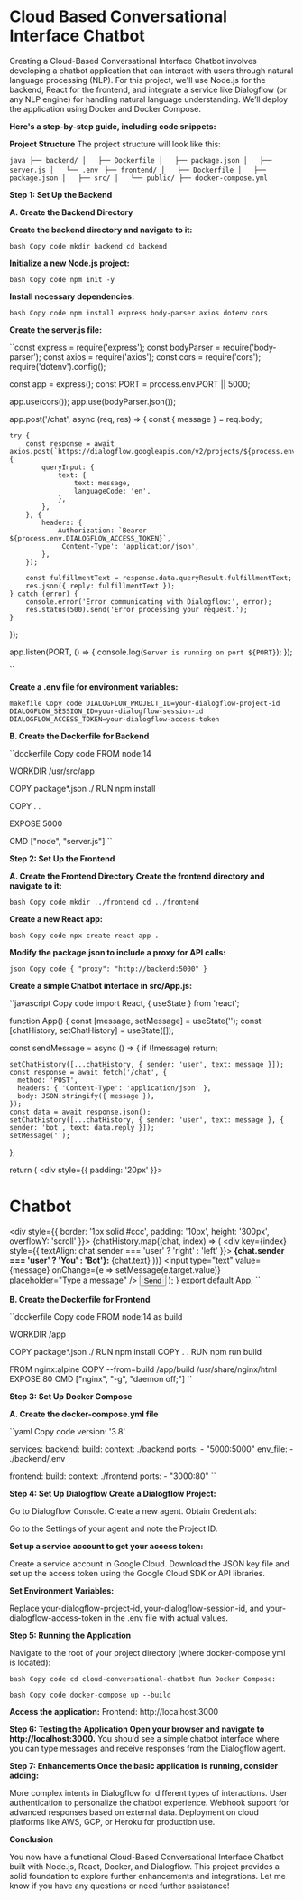 # Cloud Based Conversational Interface Chatbot

Creating a Cloud-Based Conversational Interface Chatbot involves developing a chatbot application that can interact with users through natural language processing (NLP). For this project, we'll use Node.js for the backend, React for the frontend, and integrate a service like Dialogflow (or any NLP engine) for handling natural language understanding. We’ll deploy the application using Docker and Docker Compose.

**Here's a step-by-step guide, including code snippets:**

**Project Structure**
The project structure will look like this:

``java
├── backend/
│   ├── Dockerfile
│   ├── package.json
│   ├── server.js
│   └── .env
``
``
├── frontend/
│   ├── Dockerfile
│   ├── package.json
│   ├── src/
│   └── public/
├── docker-compose.yml
``

**Step 1: Set Up the Backend**

**A. Create the Backend Directory**

**Create the backend directory and navigate to it:**

``bash
Copy code
mkdir backend
cd backend
``

**Initialize a new Node.js project:**

``bash
Copy code
npm init -y
``

**Install necessary dependencies:**

``bash
Copy code
npm install express body-parser axios dotenv cors
``

**Create the server.js file:**

``const express = require('express');
const bodyParser = require('body-parser');
const axios = require('axios');
const cors = require('cors');
require('dotenv').config();

const app = express();
const PORT = process.env.PORT || 5000;

app.use(cors());
app.use(bodyParser.json());

app.post('/chat', async (req, res) => {
    const { message } = req.body;

    try {
        const response = await axios.post(`https://dialogflow.googleapis.com/v2/projects/${process.env.DIALOGFLOW_PROJECT_ID}/agent/sessions/${process.env.DIALOGFLOW_SESSION_ID}:detectIntent`, {
            queryInput: {
                text: {
                    text: message,
                    languageCode: 'en',
                },
            },
        }, {
            headers: {
                Authorization: `Bearer ${process.env.DIALOGFLOW_ACCESS_TOKEN}`,
                'Content-Type': 'application/json',
            },
        });

        const fulfillmentText = response.data.queryResult.fulfillmentText;
        res.json({ reply: fulfillmentText });
    } catch (error) {
        console.error('Error communicating with Dialogflow:', error);
        res.status(500).send('Error processing your request.');
    }
});

app.listen(PORT, () => {
    console.log(`Server is running on port ${PORT}`);
});

``

**Create a .env file for environment variables:**

``makefile
Copy code
DIALOGFLOW_PROJECT_ID=your-dialogflow-project-id
DIALOGFLOW_SESSION_ID=your-dialogflow-session-id
DIALOGFLOW_ACCESS_TOKEN=your-dialogflow-access-token
``

**B. Create the Dockerfile for Backend**

``dockerfile
Copy code
FROM node:14

WORKDIR /usr/src/app

COPY package*.json ./
RUN npm install

COPY . .

EXPOSE 5000

CMD ["node", "server.js"]
``

**Step 2: Set Up the Frontend**

**A. Create the Frontend Directory Create the frontend directory and navigate to it:**

``bash
Copy code
mkdir ../frontend
cd ../frontend
``

**Create a new React app:**

``bash
Copy code
npx create-react-app .
``

**Modify the package.json to include a proxy for API calls:**

``json
Copy code
{
  "proxy": "http://backend:5000"
}
``

**Create a simple Chatbot interface in src/App.js:**

``javascript
Copy code
import React, { useState } from 'react';

function App() {
  const [message, setMessage] = useState('');
  const [chatHistory, setChatHistory] = useState([]);

  const sendMessage = async () => {
    if (!message) return;

    setChatHistory([...chatHistory, { sender: 'user', text: message }]);
    const response = await fetch('/chat', {
      method: 'POST',
      headers: { 'Content-Type': 'application/json' },
      body: JSON.stringify({ message }),
    });
    const data = await response.json();
    setChatHistory([...chatHistory, { sender: 'user', text: message }, { sender: 'bot', text: data.reply }]);
    setMessage('');
  };

  return (
    <div style={{ padding: '20px' }}>
      <h1>Chatbot</h1>
      <div style={{ border: '1px solid #ccc', padding: '10px', height: '300px', overflowY: 'scroll' }}>
        {chatHistory.map((chat, index) => (
          <div key={index} style={{ textAlign: chat.sender === 'user' ? 'right' : 'left' }}>
            <strong>{chat.sender === 'user' ? 'You' : 'Bot'}:</strong> {chat.text}
          </div>
        ))}
      </div>
      <input
        type="text"
        value={message}
        onChange={e => setMessage(e.target.value)}
        placeholder="Type a message"
      />
      <button onClick={sendMessage}>Send</button>
    </div>
  );
}
export default App;
``

**B. Create the Dockerfile for Frontend**

``dockerfile
Copy code
FROM node:14 as build

WORKDIR /app

COPY package*.json ./
RUN npm install
COPY . .
RUN npm run build

FROM nginx:alpine
COPY --from=build /app/build /usr/share/nginx/html
EXPOSE 80
CMD ["nginx", "-g", "daemon off;"]
``

**Step 3: Set Up Docker Compose**

**A. Create the docker-compose.yml file**

``yaml
Copy code
version: '3.8'

services:
  backend:
    build:
      context: ./backend
    ports:
      - "5000:5000"
    env_file:
      - ./backend/.env

  frontend:
    build:
      context: ./frontend
    ports:
      - "3000:80"
      ``
      
**Step 4: Set Up Dialogflow Create a Dialogflow Project:**

Go to Dialogflow Console.
Create a new agent.
Obtain Credentials:

Go to the Settings of your agent and note the Project ID.

**Set up a service account to get your access token:**

Create a service account in Google Cloud.
Download the JSON key file and set up the access token using the Google Cloud SDK or API libraries.

**Set Environment Variables:**

Replace your-dialogflow-project-id, your-dialogflow-session-id, and your-dialogflow-access-token in the .env file with actual values.


**Step 5: Running the Application**

Navigate to the root of your project directory (where docker-compose.yml is located):

``bash
Copy code
cd cloud-conversational-chatbot
Run Docker Compose:
``

``bash
Copy code
docker-compose up --build
``

**Access the application:**
Frontend: http://localhost:3000

**Step 6: Testing the Application Open your browser and navigate to http://localhost:3000.**
You should see a simple chatbot interface where you can type messages and receive responses from the Dialogflow agent.

**Step 7: Enhancements Once the basic application is running, consider adding:**

More complex intents in Dialogflow for different types of interactions.
User authentication to personalize the chatbot experience.
Webhook support for advanced responses based on external data.
Deployment on cloud platforms like AWS, GCP, or Heroku for production use.

**Conclusion**

You now have a functional Cloud-Based Conversational Interface Chatbot built with Node.js, React, Docker, and Dialogflow. This project provides a solid foundation to explore further enhancements and integrations. Let me know if you have any questions or need further assistance!
